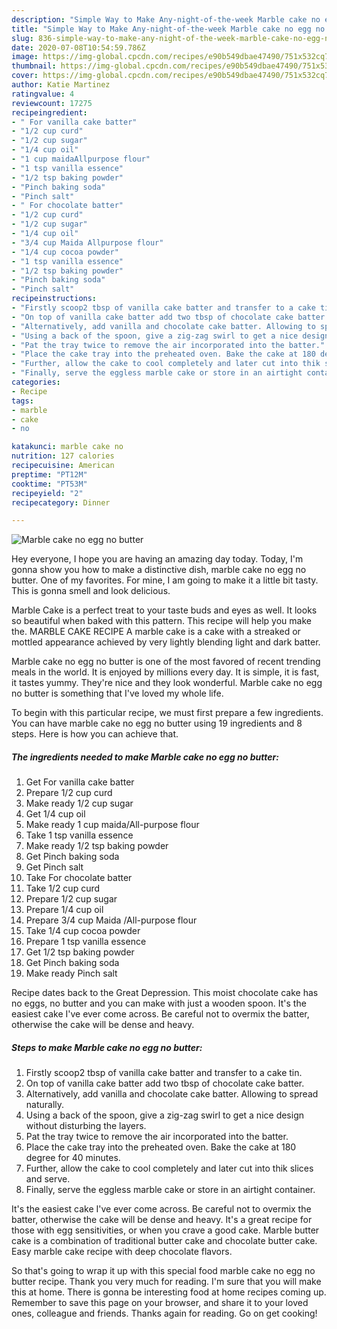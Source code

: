 ```yaml
---
description: "Simple Way to Make Any-night-of-the-week Marble cake no egg no butter"
title: "Simple Way to Make Any-night-of-the-week Marble cake no egg no butter"
slug: 836-simple-way-to-make-any-night-of-the-week-marble-cake-no-egg-no-butter
date: 2020-07-08T10:54:59.786Z
image: https://img-global.cpcdn.com/recipes/e90b549dbae47490/751x532cq70/marble-cake-no-egg-no-butter-recipe-main-photo.jpg
thumbnail: https://img-global.cpcdn.com/recipes/e90b549dbae47490/751x532cq70/marble-cake-no-egg-no-butter-recipe-main-photo.jpg
cover: https://img-global.cpcdn.com/recipes/e90b549dbae47490/751x532cq70/marble-cake-no-egg-no-butter-recipe-main-photo.jpg
author: Katie Martinez
ratingvalue: 4
reviewcount: 17275
recipeingredient:
- " For vanilla cake batter"
- "1/2 cup curd"
- "1/2 cup sugar"
- "1/4 cup oil"
- "1 cup maidaAllpurpose flour"
- "1 tsp vanilla essence"
- "1/2 tsp baking powder"
- "Pinch baking soda"
- "Pinch salt"
- " For chocolate batter"
- "1/2 cup curd"
- "1/2 cup sugar"
- "1/4 cup oil"
- "3/4 cup Maida Allpurpose flour"
- "1/4 cup cocoa powder"
- "1 tsp vanilla essence"
- "1/2 tsp baking powder"
- "Pinch baking soda"
- "Pinch salt"
recipeinstructions:
- "Firstly scoop2 tbsp of vanilla cake batter and transfer to a cake tin."
- "On top of vanilla cake batter add two tbsp of chocolate cake batter."
- "Alternatively, add vanilla and chocolate cake batter. Allowing to spread naturally."
- "Using a back of the spoon, give a zig-zag swirl to get a nice design without disturbing the layers."
- "Pat the tray twice to remove the air incorporated into the batter."
- "Place the cake tray into the preheated oven. Bake the cake at 180 degree for 40 minutes."
- "Further, allow the cake to cool completely and later cut into thik slices and serve."
- "Finally, serve the eggless marble cake or store in an airtight container."
categories:
- Recipe
tags:
- marble
- cake
- no

katakunci: marble cake no 
nutrition: 127 calories
recipecuisine: American
preptime: "PT12M"
cooktime: "PT53M"
recipeyield: "2"
recipecategory: Dinner

---
```



![Marble cake no egg no butter](https://img-global.cpcdn.com/recipes/e90b549dbae47490/751x532cq70/marble-cake-no-egg-no-butter-recipe-main-photo.jpg)

Hey everyone, I hope you are having an amazing day today. Today, I'm gonna show you how to make a distinctive dish, marble cake no egg no butter. One of my favorites. For mine, I am going to make it a little bit tasty. This is gonna smell and look delicious.

Marble Cake is a perfect treat to your taste buds and eyes as well. It looks so beautiful when baked with this pattern. This recipe will help you make the. MARBLE CAKE RECIPE A marble cake is a cake with a streaked or mottled appearance achieved by very lightly blending light and dark batter.

Marble cake no egg no butter is one of the most favored of recent trending meals in the world. It is enjoyed by millions every day. It is simple, it is fast, it tastes yummy. They're nice and they look wonderful. Marble cake no egg no butter is something that I've loved my whole life.


To begin with this particular recipe, we must first prepare a few ingredients. You can have marble cake no egg no butter using 19 ingredients and 8 steps. Here is how you can achieve that.

<!--inarticleads1-->

##### The ingredients needed to make Marble cake no egg no butter:

1. Get  For vanilla cake batter
1. Prepare 1/2 cup curd
1. Make ready 1/2 cup sugar
1. Get 1/4 cup oil
1. Make ready 1 cup maida/All-purpose flour
1. Take 1 tsp vanilla essence
1. Make ready 1/2 tsp baking powder
1. Get Pinch baking soda
1. Get Pinch salt
1. Take  For chocolate batter
1. Take 1/2 cup curd
1. Prepare 1/2 cup sugar
1. Prepare 1/4 cup oil
1. Prepare 3/4 cup Maida /All-purpose flour
1. Take 1/4 cup cocoa powder
1. Prepare 1 tsp vanilla essence
1. Get 1/2 tsp baking powder
1. Get Pinch baking soda
1. Make ready Pinch salt


Recipe dates back to the Great Depression. This moist chocolate cake has no eggs, no butter and you can make with just a wooden spoon. It&#39;s the easiest cake I&#39;ve ever come across. Be careful not to overmix the batter, otherwise the cake will be dense and heavy. 

<!--inarticleads2-->

##### Steps to make Marble cake no egg no butter:

1. Firstly scoop2 tbsp of vanilla cake batter and transfer to a cake tin.
1. On top of vanilla cake batter add two tbsp of chocolate cake batter.
1. Alternatively, add vanilla and chocolate cake batter. Allowing to spread naturally.
1. Using a back of the spoon, give a zig-zag swirl to get a nice design without disturbing the layers.
1. Pat the tray twice to remove the air incorporated into the batter.
1. Place the cake tray into the preheated oven. Bake the cake at 180 degree for 40 minutes.
1. Further, allow the cake to cool completely and later cut into thik slices and serve.
1. Finally, serve the eggless marble cake or store in an airtight container.


It&#39;s the easiest cake I&#39;ve ever come across. Be careful not to overmix the batter, otherwise the cake will be dense and heavy. It&#39;s a great recipe for those with egg sensitivities, or when you crave a good cake. Marble butter cake is a combination of traditional butter cake and chocolate butter cake. Easy marble cake recipe with deep chocolate flavors. 

So that's going to wrap it up with this special food marble cake no egg no butter recipe. Thank you very much for reading. I'm sure that you will make this at home. There is gonna be interesting food at home recipes coming up. Remember to save this page on your browser, and share it to your loved ones, colleague and friends. Thanks again for reading. Go on get cooking!
